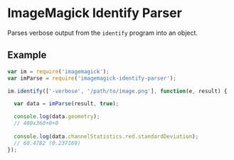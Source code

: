 ImageMagick Identify Parser
===========================

Parses verbose output from the `identify` program into an object.

Example
-------

``` javascript
var im = require('imagemagick');
var imParse = require('imagemagick-identify-parser');

im.identify(['-verbose', '/path/to/image.png'], function(e, result) {

  var data = imParse(result, true);

  console.log(data.geometry);
  // 480x360+0+0
  
  console.log(data.channelStatistics.red.standardDeviation);
  // 60.4782 (0.237169)
});
```